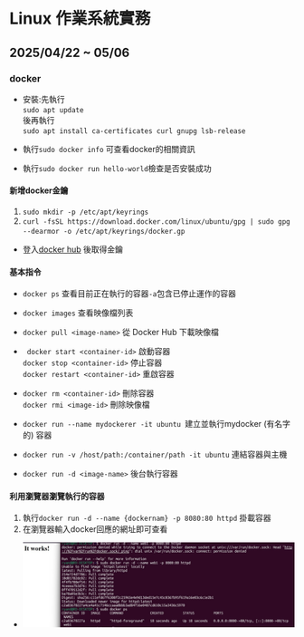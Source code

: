 # Linux 作業系統實務 

## 2025/04/22 ~ 05/06

### docker
+ 安裝:先執行  
`sudo apt update`  
後再執行  
`sudo apt install ca-certificates curl gnupg lsb-release` 

+ 執行`sudo docker info` 可查看docker的相關資訊
+ 執行`sudo docker run hello-world`檢查是否安裝成功

#### 新增docker金鑰
1. `sudo mkdir -p /etc/apt/keyrings`
2. `curl -fsSL https://download.docker.com/linux/ubuntu/gpg | sudo gpg --dearmor -o /etc/apt/keyrings/docker.gp`
+ 登入[docker hub](https://docs.docker.com/engine/install/ubuntu/ "Title") 後取得金鑰
#### 基本指令
+ `docker ps` 查看目前正在執行的容器`-a`包含已停止運作的容器

+ `docker images` 查看映像檔列表

+ `docker pull <image-name>` 從 Docker Hub 下載映像檔  

+ ` docker start <container-id>` 啟動容器  
  `docker stop <container-id>` 停止容器  
  `docker restart <container-id>` 重啟容器  

+ `docker rm <container-id>` 刪除容器  
  `docker rmi <image-id>` 刪除映像檔 

+ `docker run --name mydockerer -it ubuntu `建立並執行mydocker (有名字的) 容器
   
+ `docker run -v /host/path:/container/path -it ubuntu` 連結容器與主機

+ `docker run -d <image-name>` 後台執行容器
#### 利用瀏覽器瀏覽執行的容器
1.  執行`docker run -d --name {dockernam} -p 8080:80 httpd` 掛載容器
2.  在瀏覽器輸入docker回應的網址即可查看
+ ![alt text](20250422_docker/image-1.png)
